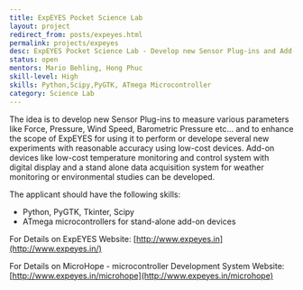 ```yaml
---
title: ExpEYES Pocket Science Lab 
layout: project
redirect_from: posts/expeyes.html
permalink: projects/expeyes
desc: ExpEYES Pocket Science Lab - Develop new Sensor Plug-ins and Add-on devices
status: open
mentors: Mario Behling, Hong Phuc
skill-level: High
skills: Python,Scipy,PyGTK, ATmega Microcontroller
category: Science Lab
---
```


The idea is to develop new Sensor Plug-ins to measure various parameters like Force, Pressure, Wind Speed, Barometric Pressure etc... and to enhance the scope of ExpEYES for using it to perform or develope several new experiments with reasonable accuracy using low-cost devices.
Add-on devices like low-cost temperature monitoring and control system with digital display and a stand alone data acquisition system for weather monitoring or environmental studies  can be developed.

The applicant should have the following skills:

* Python, PyGTK, Tkinter, Scipy
* ATmega microcontrollers for stand-alone add-on devices

For Details on ExpEYES 
Website: [http://www.expeyes.in](http://www.expeyes.in/)

For Details on MicroHope - microcontroller Development System
Website: [http://www.expeyes.in/microhope](http://www.expeyes.in/microhope)
